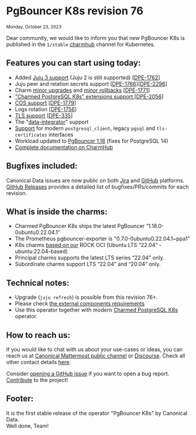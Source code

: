 # PgBouncer K8s revision 76
<sub>Monday, October 23, 2023</sub>

Dear community, we would like to inform you that new PgBouncer K8s is published in the `1/stable` [charmhub](https://charmhub.io/pgbouncer-k8s?channel=1/stable) channel for Kubernetes.

## Features you can start using today:

* Added [Juju 3 support](/t/12263) (Juju 2 is still supported) [[DPE-1762](https://warthogs.atlassian.net/browse/DPE-1762)]
* Juju peer and relation secrets support [[DPE-1766](https://warthogs.atlassian.net/browse/DPE-1766)][[DPE-2296](https://warthogs.atlassian.net/browse/DPE-2296)] 
* Charm [minor upgrades](/t/12270) and [minor rollbacks](/t/12271) [[DPE-1771](https://warthogs.atlassian.net/browse/DPE-1771)]
* ["Charmed PostgreSQL K8s" extensions support ](https://charmhub.io/postgresql-k8s/docs/h-enable-plugins) [[DPE-2056](https://warthogs.atlassian.net/browse/DPE-2056)]
* [COS support](/t/12279) [[DPE-1779](https://warthogs.atlassian.net/browse/DPE-1779)]
* Logs rotation [[DPE-1756](https://warthogs.atlassian.net/browse/DPE-1756)]
* [TLS support](/t/12255) [[DPE-335](https://warthogs.atlassian.net/browse/DPE-335)]
* The "[data-integrator](https://charmhub.io/data-integrator)" support
* [Support](https://charmhub.io/pgbouncer-k8s/integrations?channel=1/stable) for modern `postgresql_client`, legacy `pgsql` and `tls-certificates` interfaces
* Workload updated to [PgBouncer 1.18](https://www.pgbouncer.org/changelog.html) (fixes for PostgreSQL 14)
* [Complete documentation on CharmHub](https://charmhub.io/pgbouncer-k8s?channel=1/stable)

## Bugfixes included:

Canonical Data issues are now public on both [Jira](https://warthogs.atlassian.net/jira/software/c/projects/DPE/issues/) and [GitHub](https://github.com/canonical/pgbouncer-k8s-operator/issues) platforms.<br/>[GitHub Releases](https://github.com/canonical/pgbouncer-k8s-operator/releases) provides a detailed list of bugfixes/PRs/commits for each revision.

## What is inside the charms:

* Charmed PgBouncer K8s ships the latest PgBouncer “1.18.0-0ubuntu0.22.04.1”
* The Prometheus pgbouncer-exporter is "0.7.0-0ubuntu0.22.04.1~ppa1"
* K8s charms [based on our](https://github.com/orgs/canonical/packages?tab=packages&q=charmed) ROCK OCI (Ubuntu LTS “22.04” - ubuntu:22.04-based)
* Principal charms supports the latest LTS series “22.04” only.
* Subordinate charms support LTS “22.04” and “20.04” only.

## Technical notes:

* Upgrade (`juju refresh`) is possible from this revision 76+.
* Please check [the external components requirements](/t/12263)
* Use this operator together with modern [Charmed PostgreSQL K8s](https://charmhub.io/postgresql-k8s) operator.

## How to reach us:

If you would like to chat with us about your use-cases or ideas, you can reach us at [Canonical Mattermost public channel](https://chat.charmhub.io/charmhub/channels/data-platform) or [Discourse](https://discourse.charmhub.io/). Check all other contact details [here](/t/12264).

Consider [opening a GitHub issue](https://github.com/canonical/pgbouncer-k8s-operator/issues) if you want to open a bug report.<br/>[Contribute](https://github.com/canonical/pgbouncer-k8s-operator/blob/main/CONTRIBUTING.md) to the project!

## Footer:

It is the first stable release of the operator "PgBouncer K8s" by Canonical Data.<br/>Well done, Team!